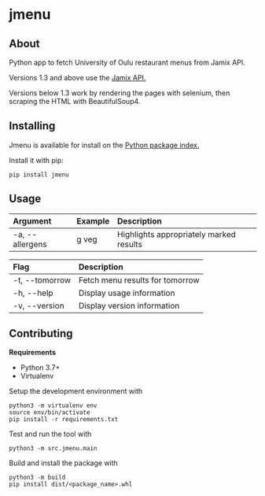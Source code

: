 # jmenu

## About

Python app to fetch University of Oulu restaurant menus from Jamix API.

Versions 1.3 and above use the [Jamix API.](https://fi.jamix.cloud/apps/menuservice/rest)

Versions below 1.3 work by rendering the pages with selenium, then scraping the HTML with BeautifulSoup4.

## Installing

Jmenu is available for install on the [Python package index.](https://pypi.org/project/jmenu/)

Install it with pip:

```shell
pip install jmenu
```

## Usage

| Argument        | Example | Description                             |
| :-------------- | :------ | :-------------------------------------- |
| -a, --allergens | g veg   | Highlights appropriately marked results |

| Flag           | Description                     |
| :------------- | :------------------------------ |
| -t, --tomorrow | Fetch menu results for tomorrow |
| -h, --help     | Display usage information       |
| -v, --version  | Display version information     |

## Contributing

**Requirements**

- Python 3.7+
- Virtualenv

Setup the development environment with

```shell
python3 -m virtualenv env
source env/bin/activate
pip install -r requirements.txt
```

Test and run the tool with

```shell
python3 -m src.jmenu.main
```

Build and install the package with

```
python3 -m build
pip install dist/<package_name>.whl
```
